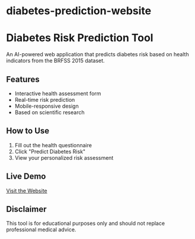 # diabetes-prediction-website
# Diabetes Risk Prediction Tool

An AI-powered web application that predicts diabetes risk based on health indicators from the BRFSS 2015 dataset.

## Features
- Interactive health assessment form
- Real-time risk prediction
- Mobile-responsive design
- Based on scientific research

## How to Use
1. Fill out the health questionnaire
2. Click "Predict Diabetes Risk"
3. View your personalized risk assessment

## Live Demo
[Visit the Website](https://saiashwinanumula.github.io/diabetes-prediction)

## Disclaimer
This tool is for educational purposes only and should not replace professional medical advice.
